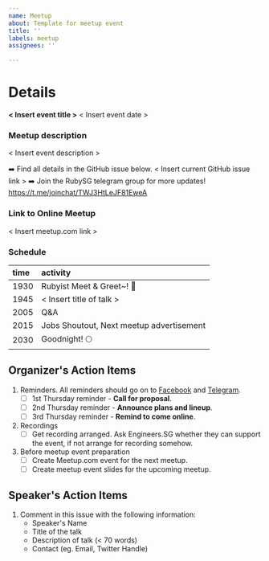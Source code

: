 ```yaml
---
name: Meetup
about: Template for meetup event
title: ''
labels: meetup
assignees: ''

---
```


# Details

**<  Insert event title  >**
<  Insert event date  >

### Meetup description

<  Insert event description  >

➡️ Find all details in the GitHub issue below.
<  Insert current GitHub issue link  >
➡️ Join the RubySG telegram group for more updates! 
https://t.me/joinchat/TWJ3HtLeJF81EweA

### Link to Online Meetup

<  Insert meetup.com link  >

### Schedule 

| time | activity | 
| :--- | :--- |
| 1930 | Rubyist Meet & Greet~! 🌵 |
| 1945 | <  Insert title of talk  > |
| 2005 | Q&A |
| 2015 | Jobs Shoutout, Next meetup advertisement |
| 2030 | Goodnight! 🌕 | 

## Organizer's Action Items

1. Reminders. All reminders should go on to [Facebook](https://www.facebook.com/groups/singaporerubybrigade/) and [Telegram](https://t.me/joinchat/BPfX501idx5NSmdANkOrtg). 
    - [ ] 1st Thursday reminder - **Call for proposal**.
    - [ ] 2nd Thursday reminder - **Announce plans and lineup**.
    - [ ] 3rd Thursday reminder - **Remind to come online**.
1. Recordings
    - [ ] Get recording arranged. Ask Engineers.SG whether they can support the event, if not arrange for recording somehow.
1. Before meetup event preparation
    - [ ] Create Meetup.com event for the next meetup.
    - [ ] Create meetup event slides for the upcoming meetup.

## Speaker's Action Items

1. Comment in this issue with the following information:
    - Speaker's Name
    - Title of the talk
    - Description of talk (< 70 words)
    - Contact (eg. Email, Twitter Handle)
